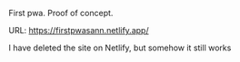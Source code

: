 First pwa. Proof of concept.

URL: https://firstpwasann.netlify.app/ 

I have deleted the site on Netlify, but somehow it still works
